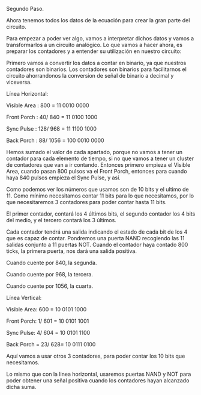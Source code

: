 Segundo Paso.

Ahora tenemos todos los datos de la ecuación para crear la gran parte del circuito.

Para empezar a poder ver algo, vamos a interpretar dichos datos y vamos a transformarlos a un circuito analógico. Lo que vamos a hacer ahora, es preparar los contadores y a entender su utilización en nuestro circuito:

Primero vamos a convertir los datos a contar en binario, ya que nuestros contadores son binarios. Los contadores son binarios para facilitarnos el circuito ahorrandonos la conversion de señal de binario a decimal y viceversa.

Línea Horizontal:

Visible Area : 800          =   11 0010 0000

Front Porch : 40/ 840   =   11 0100 1000

Sync Pulse   : 128/ 968 =   11 1100 1000

Back Porch  : 88/ 1056 =  100 0010 0000

Hemos sumado el valor de cada apartado, porque no vamos a tener un contador para cada elemento de tiempo, si no que vamos a tener un cluster de contadores que van a ir contando. Entonces primero empieza el Visible Area, cuando pasan 800 pulsos va el Front Porch, entonces para cuando haya 840 pulsos empieza el Sync Pulse, y así.

Como podemos ver los números que usamos son de 10 bits y el ultimo de 11. Como mínimo necesitamos contar 11 bits para lo que necesitamos, por lo que necesitaremos 3 contadores para poder contar hasta 11 bits.

El primer contador, contará los 4 últimos bits, el segundo contador los 4 bits del medio, y el tercero contará los 3 últimos.

Cada contador tendrá una salida indicando el estado de cada bit de los 4 que es capaz de contar. Pondremos una puerta NAND recogiendo las 11 salidas conjunto a 11 puertas NOT. Cuando el contador haya contado 800 ticks, la primera puerta, nos dará una salida positiva.

Cuando cuente por 840, la segunda.

Cuando cuente por 968, la tercera.

Cuando cuente por 1056, la cuarta.

Línea Vertical:

Visible Area: 600 	  = 10 0101 1000

Front Porch: 1/ 601   = 10 0101 1001

Sync Pulse: 4/ 604     = 10 0101 1100

Back Porch = 23/ 628= 10 0111 0100

Aquí vamos a usar otros 3 contadores, para poder contar los 10 bits que necesitamos.

Lo mismo que con la linea horizontal, usaremos puertas NAND y NOT para poder obtener una señal positiva cuando los contadores hayan alcanzado dicha suma.